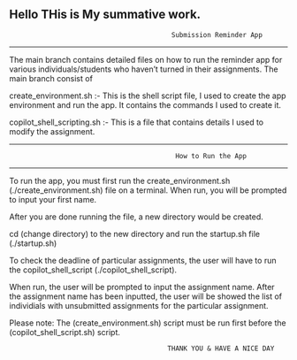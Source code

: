 Hello
THis is My summative work.
---------------------------------------------------------------------------------------------------------------------
                                             Submission Reminder App
---------------------------------------------------------------------------------------------------------------------
The main branch contains detailed files on how to run the reminder app for various individuals/students who haven’t turned in their assignments. The main branch consist of 

create_environment.sh :- This is the shell script file, I used to create the app environment and run the app. It contains the commands I used  to create it.

copilot_shell_scripting.sh :- This is a file that contains details I used to modify the assignment.
                                         
--------------------------------------------------------------------------------------------------------------------   
                                              How to Run the App 
---------------------------------------------------------------------------------------------------------------------
To run the app, you must first run the create_environment.sh (./create_environment.sh) file on a terminal. When run, you will be prompted to input your first name.

After you are done running the file, a new directory would be created.

cd (change directory) to the new directory and run the startup.sh file (./startup.sh) 
            


To check the deadline of particular assignments, the user will have to run the copilot_shell_script (./copilot_shell_script).

When run, the user will be prompted to input the assignment name. After the assignment name has been inputted, the user will be showed the list of individials with unsubmitted assignments for the particular assignment.
             
Please note: The (create_environment.sh) script must be run first before the (copilot_shell_script.sh) script.



                                            THANK YOU & HAVE A NICE DAY
